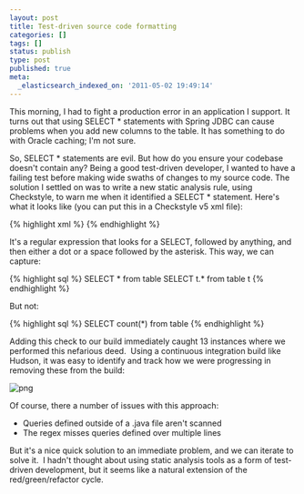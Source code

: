 ```yaml
---
layout: post
title: Test-driven source code formatting
categories: []
tags: []
status: publish
type: post
published: true
meta:
  _elasticsearch_indexed_on: '2011-05-02 19:49:14'
---
```

This morning, I had to fight a production error in an application I support. It turns out that using SELECT * statements with Spring JDBC can cause problems when you add new columns to the table. It has something to do with Oracle caching; I'm not sure.

So, SELECT * statements are evil. But how do you ensure your codebase doesn't contain any? Being a good test-driven developer, I wanted to have a failing test before making wide swaths of changes to my source code.
The solution I settled on was to write a new static analysis rule, using Checkstyle, to warn me when it identified a SELECT * statement. Here's what it looks like (you can put this in a Checkstyle v5 xml file):

{% highlight xml %}
<module name="RegexpSinglelineJava">
<property name="format" value="SELECT.*[\. ]\*"/>
<property name="ignoreComments" value="true"/>
<property name="message" value="Do not use SELECT * statements"/>
</module>
{% endhighlight %}

It's a regular expression that looks for a SELECT, followed by anything, and then either a dot or a space followed by the asterisk. This way, we can capture:

{% highlight sql %}
SELECT * from table
SELECT t.* from table t
{% endhighlight %}

But not:

{% highlight sql %}
SELECT count(*) from table
{% endhighlight %}

Adding this check to our build immediately caught 13 instances where we performed this nefarious deed.  Using a continuous integration build like Hudson, it was easy to identify and track how we were progressing in removing these from the build:

![png](/img/png.png)

Of course, there a number of issues with this approach:
<ul>
	<li>Queries defined outside of a .java file aren't scanned</li>
	<li>The regex misses queries defined over multiple lines</li>
</ul>
But it's a nice quick solution to an immediate problem, and we can iterate to solve it.  I hadn't thought about using static analysis tools as a form of test-driven development, but it seems like a natural extension of the red/green/refactor cycle.

